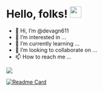 # Hello, folks! <img src="https://raw.githubusercontent.com/MartinHeinz/MartinHeinz/master/wave.gif" width="30px">

- 👋 Hi, I’m @devagn611
- 👀 I’m interested in ...
- 🌱 I’m currently learning ...
- 💞️ I’m looking to collaborate on ...
- 📫 How to reach me ...
<img align="center" src="https://github-readme-stats.vercel.app/api?username=devagn611&theme=gruvbox" />

[![Readme Card](https://github-readme-stats.vercel.app/api/pin/?username=devagn611&repo=STUDENT_MANAGMENT_SYSTEM)](https://github.com/devagn611/STUDENT_MANAGMENT_SYSTEM)



<!---
devagn611/devagn611 is a ✨ special ✨ repository because its `README.md` (this file) appears on your GitHub profile.
You can click the Preview link to take a look at your changes.
--->
